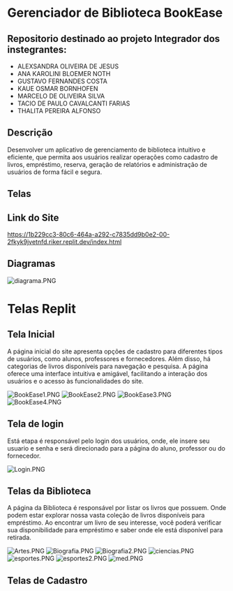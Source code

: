 # Gerenciador de Biblioteca BookEase
## Repositorio destinado ao projeto Integrador dos instegrantes:

* ALEXSANDRA OLIVEIRA DE JESUS
* ANA KAROLINI BLOEMER NOTH
* GUSTAVO FERNANDES COSTA
* KAUE OSMAR BORNHOFEN
* MARCELO DE OLIVEIRA SILVA
* TACIO DE PAULO CAVALCANTI FARIAS
* THALITA PEREIRA ALFONSO 

## Descrição 

Desenvolver um aplicativo de gerenciamento de biblioteca intuitivo e eficiente, que permita aos usuários realizar operações como cadastro de livros, empréstimo, reserva, geração de relatórios e administração de usuários de forma fácil e segura.

## Telas

## Link do Site

https://1b229cc3-80c6-464a-a292-c7835dd9b0e2-00-2fkyk9jvetnfd.riker.replit.dev/index.html
 
## Diagramas

![diagrama.PNG](/doc/diagrama.PNG)


# Telas Replit

## Tela Inicial

A página inicial do site apresenta opções de cadastro para diferentes tipos de usuários, como alunos, professores e fornecedores. Além disso, há categorias de livros disponíveis para navegação e pesquisa. A página oferece uma interface intuitiva e amigável, facilitando a interação dos usuários e o acesso às funcionalidades do site.

![BookEase1.PNG](/doc/BookEase1.PNG)
![BookEase2.PNG](/doc/BookEase2.PNG)
![BookEase3.PNG](/doc/BookEase3.PNG)
![BookEase4.PNG](/doc/BookEase4.PNG)


## Tela de login 

Está etapa é responsável pelo login dos usuários, onde, ele insere seu usuario e senha e será direcionado para a página do aluno, professor ou do fornecedor.

![Login.PNG](/doc/Login.PNG)

## Telas da Biblioteca

A página da Biblioteca é responsável por listar os livros que possuem. Onde podem estar explorar nossa vasta coleção de livros disponíveis para empréstimo. Ao encontrar um livro de seu interesse, você poderá verificar sua disponibilidade para empréstimo e saber onde ele está disponível para retirada.

![Artes.PNG](/doc/Artes.PNG)
![Biografia.PNG](/doc/Biografia.PNG)
![Biografia2.PNG](/doc/Biografia2.PNG)
![ciencias.PNG](/doc/ciencias.PNG)
![esportes.PNG](/doc/esportes.PNG)
![esportes2.PNG](/doc/esportes2.PNG)
![med.PNG](/doc/med.PNG)

## Telas de Cadastro 


